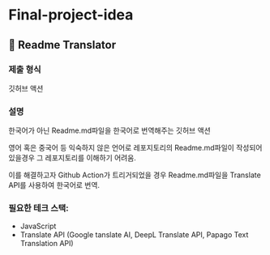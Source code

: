 # Final-project-idea

## 🚀 Readme Translator

### 제출 형식

  깃허브 액션

### 설명
  한국어가 아닌 Readme.md파일을 한국어로 번역해주는 깃허브 액션

  영어 혹은 중국어 등 익숙하지 않은 언어로 레포지토리의 Readme.md파일이 작성되어있을경우 그 레포지토리를 이해하기 어려움.

  이를 해결하고자 Github Action가 트리거되었을 경우 Readme.md파일을 Translate API를 사용하여 한국어로 번역.

### 필요한 테크 스택:
- JavaScript
- Translate API (Google tanslate AI, DeepL Translate API, Papago Text Translation API)
